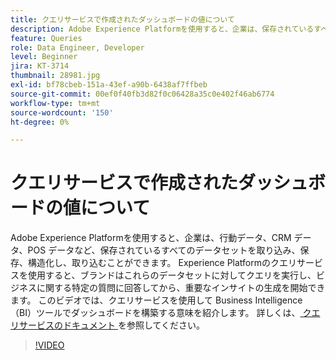 ```yaml
---
title: クエリサービスで作成されたダッシュボードの値について
description: Adobe Experience Platformを使用すると、企業は、保存されているすべてのデータセット（行動データ、CRM データ、POS データなど）を取り込み、保存、構造化および取り込むことができます。 Experience Platformのクエリサービスを使用すると、ブランドはこれらのデータセットに対してクエリを実行し、ビジネスに関する特定の質問に回答してから、重要なインサイトの生成を開始できます。 このビデオでは、クエリサービスを使用して Business Intelligence （BI）ツールでダッシュボードを構築する意味を紹介します。
feature: Queries
role: Data Engineer, Developer
level: Beginner
jira: KT-3714
thumbnail: 28981.jpg
exl-id: bf78cbeb-151a-43ef-a90b-6438af7ffbeb
source-git-commit: 00ef0f40fb3d82f0c06428a35c0e402f46ab6774
workflow-type: tm+mt
source-wordcount: '150'
ht-degree: 0%

---
```


# クエリサービスで作成されたダッシュボードの値について

Adobe Experience Platformを使用すると、企業は、行動データ、CRM データ、POS データなど、保存されているすべてのデータセットを取り込み、保存、構造化し、取り込むことができます。 Experience Platformのクエリサービスを使用すると、ブランドはこれらのデータセットに対してクエリを実行し、ビジネスに関する特定の質問に回答してから、重要なインサイトの生成を開始できます。 このビデオでは、クエリサービスを使用して Business Intelligence （BI）ツールでダッシュボードを構築する意味を紹介します。 詳しくは、[ クエリサービスのドキュメント ](https://experienceleague.adobe.com/docs/experience-platform/query/home.html?lang=ja) を参照してください。

>[!VIDEO](https://video.tv.adobe.com/v/28981?learn=on)
